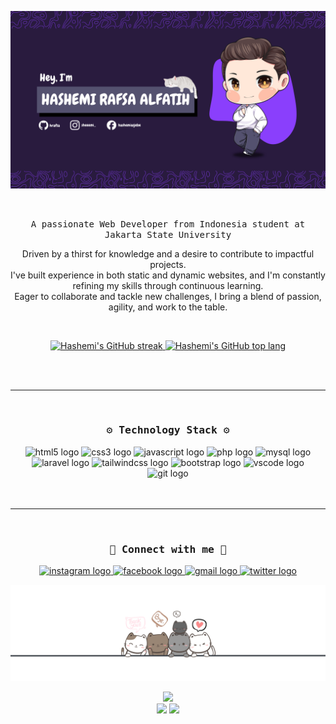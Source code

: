 
![HashemiBanner](https://github.com/hrafsa/hrafsa/blob/0b4e130fa743d44e992b92c5810e1fb820eb6827/assets/img/hashemi-banner.png)


<!-- Introduction-->
<br>
<p align="center"><samp>A passionate Web Developer from Indonesia student at Jakarta State University</samp></p>



<!-- Interested -->
<p align="center">Driven by a thirst for knowledge and a desire to contribute to impactful projects. 
  <br>I've built experience in both static and dynamic websites, and I'm constantly refining my skills through continuous learning. <br>Eager to collaborate and tackle new challenges, I bring a blend of passion, agility, and work to the table.</p>
<br>
<p align="center">
  <a href="https://github.com/hrafsa">
    <img height="150" src="https://github-readme-stats.vercel.app/api?username=hrafsa&show_icons=true&theme=jolly&locale=en" alt="Hashemi's GitHub streak"/>
  </a>
    <a href="https://github.com/hrafsa">
    <img height="150" src="https://github-readme-stats.vercel.app/api/top-langs/?username=hrafsa&theme=jolly&langs_count=3&layout=compact" alt="Hashemi's GitHub top lang"/>
  </a>
</p>


<br><br>


<!-- Tech Stack-->
<hr>
<br>
<h3 align="center"><samp>⚙️ Technology Stack ⚙️</samp></h3>
<div align="center">
  <img src="https://img.shields.io/badge/HTML5-E34F26?logo=html5&logoColor=white&style=for-the-badge" height="30" alt="html5 logo"  />
  <img src="https://img.shields.io/badge/CSS3-1572B6?logo=css3&logoColor=white&style=for-the-badge" height="30" alt="css3 logo"  />
  <img src="https://img.shields.io/badge/JavaScript-F7DF1E?logo=javascript&logoColor=black&style=for-the-badge" height="30" alt="javascript logo"  />
  <img src="https://img.shields.io/badge/PHP-777BB4?logo=php&logoColor=black&style=for-the-badge" height="30" alt="php logo"  />
  <img src="https://img.shields.io/badge/MySQL-4479A1?logo=mysql&logoColor=white&style=for-the-badge" height="30" alt="mysql logo"  />
  <img src="https://img.shields.io/badge/Laravel-FF2D20?logo=laravel&logoColor=white&style=for-the-badge" height="30" alt="laravel logo"  />
  <img src="https://img.shields.io/badge/Tailwind CSS-06B6D4?logo=tailwindcss&logoColor=black&style=for-the-badge" height="30" alt="tailwindcss logo"  />
  <img src="https://img.shields.io/badge/Bootstrap-7952B3?logo=bootstrap&logoColor=white&style=for-the-badge" height="30" alt="bootstrap logo"  />
  <img src="https://img.shields.io/badge/Visual Studio Code-007ACC?logo=visualstudiocode&logoColor=white&style=for-the-badge" height="30" alt="vscode logo"  />
  <img src="https://img.shields.io/badge/Git-F05032?logo=git&logoColor=white&style=for-the-badge" height="30" alt="git logo"  />
</div>
<br><br>

<!-- Connection -->
<hr><br>
<h3 align="center"><samp>🤝 Connect with me 🤝</samp></h3>
<div align="center">
  <a href="https://instagram.com/sheeemi_/" target="_blank">
    <img src="https://img.shields.io/static/v1?message=Instagram&logo=instagram&label=&color=E4405F&logoColor=white&labelColor=&style=for-the-badge" height="30" alt="instagram logo"  />
  </a>
  <a href="https://www.facebook.com/hashemiasjebe" target="_blank">
    <img src="https://img.shields.io/static/v1?message=Facebook&logo=facebook&label=&color=1877F2&logoColor=white&labelColor=&style=for-the-badge" height="30" alt="facebook logo"  />
  </a>
    <a href="https://twitter.com/hrafsaa" target="_blank">
  <img src="https://img.shields.io/badge/twitter-logo?style=for-the-badge&logo=x&logoColor=FFFFFF&color=000000" height="30" alt="gmail logo"  />
  </a>
  <a href="mailto:hrafsa.a@gmail.com" target="_blank">
  <img src="https://img.shields.io/static/v1?message=Gmail&logo=gmail&label=&color=D14836&logoColor=white&labelColor=&style=for-the-badge" height="30" alt="twitter logo"  />
  </a>
</div>

![GoodBye](https://github.com/hrafsa/hrafsa/blob/0b4e130fa743d44e992b92c5810e1fb820eb6827/assets/img/goodbye-transparent.png)

<!-- Good Bye-->
<div align="center">
  <img src="https://api.visitorbadge.io/api/visitors?path=githu.com%2Fhrafsa&label=VISITOR&labelColor=%238a3ffc&countColor=%23ff64da&labelStyle=upper" height="29"/>
</div>
<div align="center">
  <img src="https://img.shields.io/github/followers/hrafsa?style=for-the-badge&logo=github&logoColor=FFFFFF&labelColor=323543&color=323543&link=https%3A%2F%2Fgithub.com%2Fusers%2Ffollow%3Ftarget%3Dhrafsa" height="30"/>
  <img src="https://img.shields.io/github/stars/hrafsa?style=for-the-badge&logo=github&logoColor=FFFFFF&labelColor=E3B341&color=E3B341" height="30"/>
</div>
